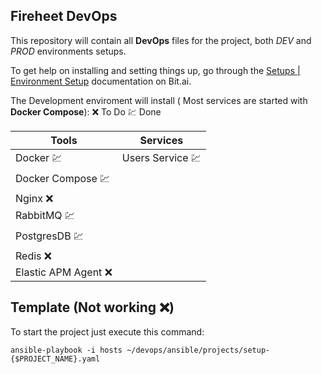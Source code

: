## Fireheet DevOps

This repository will contain all **DevOps** files for the project, both *DEV* and *PROD* environments setups.

To get help on installing and setting things up, go through the [Setups | Environment Setup](https://fireheet.bit.ai/docs/m8ugErvLQlsUXLBv) documentation on Bit.ai.

The Development enviroment will install ( Most services are started with **Docker Compose**):
:x: To Do :chart: Done

| Tools                  | Services              |
| ---------------------- | --------------------- |
| Docker :chart:         | Users Service :chart: |
| Docker Compose :chart: |                       |
| Nginx :x:              |                       |
| RabbitMQ :chart:       |                       |
| PostgresDB :chart:     |                       |
| Redis :x:              |                       |
| Elastic APM Agent :x:  |                       |

Template (Not working :x:)
-----
To start the project just execute this command:


    ansible-playbook -i hosts ~/devops/ansible/projects/setup-{$PROJECT_NAME}.yaml
